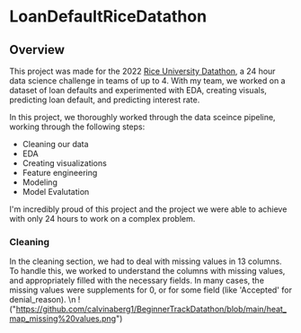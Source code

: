 # LoanDefaultRiceDatathon
## Overview
This project was made for the 2022 [Rice University Datathon](https://datathon.rice.edu), a 24 hour data science challenge in teams of up to 4. With my team, we worked on a dataset of loan defaults and experimented with EDA, creating visuals, predicting loan default, and predicting interest rate.

In this project, we thoroughly worked through the data sceince pipeline, working through the following steps: 
- Cleaning our data
- EDA
- Creating visualizations
- Feature engineering
- Modeling
- Model Evalutation

I'm incredibly proud of this project and the project we were able to achieve with only 24 hours to work on a complex problem.

### Cleaning
In the cleaning section, we had to deal with missing values in 13 columns. To handle this, we worked to understand the columns with missing values, and appropriately filled with the necessary fields. In many cases, the missing values were supplements for 0, or for some field (like 'Accepted' for denial_reason). \n
!("https://github.com/calvinaberg1/BeginnerTrackDatathon/blob/main/heat_map_missing%20values.png")

